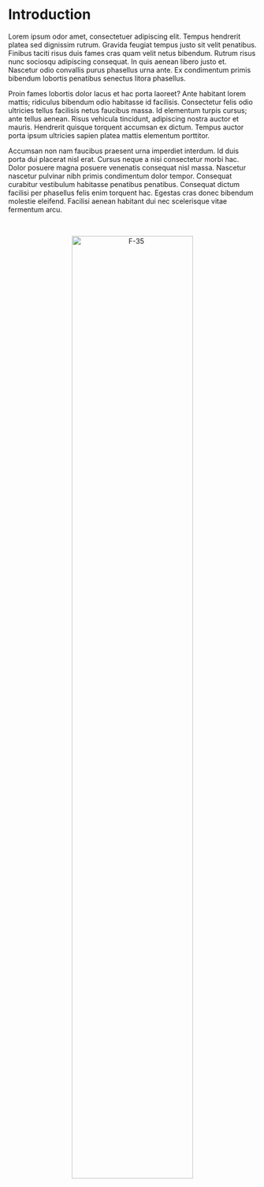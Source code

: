 # Introduction

Lorem ipsum odor amet, consectetuer adipiscing elit. Tempus hendrerit platea sed dignissim rutrum. Gravida feugiat tempus justo sit velit penatibus. Finibus taciti risus duis fames cras quam velit netus bibendum. Rutrum risus nunc sociosqu adipiscing consequat. In quis aenean libero justo et. Nascetur odio convallis purus phasellus urna ante. Ex condimentum primis bibendum lobortis penatibus senectus litora phasellus.

Proin fames lobortis dolor lacus et hac porta laoreet? Ante habitant lorem mattis; ridiculus bibendum odio habitasse id facilisis. Consectetur felis odio ultricies tellus facilisis netus faucibus massa. Id elementum turpis cursus; ante tellus aenean. Risus vehicula tincidunt, adipiscing nostra auctor et mauris. Hendrerit quisque torquent accumsan ex dictum. Tempus auctor porta ipsum ultricies sapien platea mattis elementum porttitor.

Accumsan non nam faucibus praesent urna imperdiet interdum. Id duis porta dui placerat nisl erat. Cursus neque a nisi consectetur morbi hac. Dolor posuere magna posuere venenatis consequat nisl massa. Nascetur nascetur pulvinar nibh primis condimentum dolor tempor. Consequat curabitur vestibulum habitasse penatibus penatibus. Consequat dictum facilisi per phasellus felis enim torquent hac. Egestas cras donec bibendum molestie eleifend. Facilisi aenean habitant dui nec scelerisque vitae fermentum arcu.

<br>

<p align="center">
  <img src="https://media.defense.gov/2014/Mar/11/2000783826/-1/-1/0/140310-F-NG006-007.JPG" alt="F-35" width="70%">
</p>

<br>

<!-- # Aviation Companies

<div class="company-grid-container">
  <a href="/mysite/wwii/boeing-b-17-flying-fortress/" class="company-box">
    <div class="company-caption">
      <strong>Bristol &rarr;</strong>
    </div>
  </a>
  <a href="/mysite/wwii/boeing-b-17-flying-fortress/" class="company-box">
    <div class="company-caption">
      <strong>Fokker &rarr;</strong>
    </div>
  </a>
  <a href="/mysite/wwii/boeing-b-17-flying-fortress/" class="company-box">
    <div class="company-caption">
      <strong>Grumman &rarr;</strong>
    </div>
  </a>
  <a href="/mysite/wwii/boeing-b-17-flying-fortress/" class="company-box">
    <div class="company-caption">
      <strong>Royal Aircraft Factory &rarr;</strong>
    </div>
  </a>
  <a href="/mysite/wwii/boeing-b-17-flying-fortress/" class="company-box">
    <div class="company-caption">
      <strong>Sopwith &rarr;</strong>
    </div>
  </a>
  <a href="/mysite/wwii/boeing-b-17-flying-fortress/" class="company-box">
    <div class="company-caption">
      <strong>Vickers &rarr;</strong>
    </div>
  </a>
</div>

# Commands

* `mkdocs new [dir-name]` - Create a new project.
* `mkdocs serve` - Start the live-reloading docs server.
* `mkdocs build` - Build the documentation site.
* `mkdocs -h` - Print help message and exit.

# Project layout

    AAAAAAAA

-->

